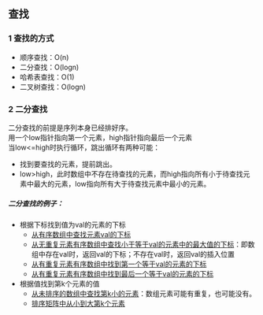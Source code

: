 ## 查找
### 1 查找的方式
 - 顺序查找：O(n)
 - 二分查找：O(logn)
 - 哈希表查找：O(1)
 - 二叉树查找：O(logn)


### 2 二分查找
二分查找的前提是序列本身已经排好序。<br />用一个low指针指向第一个元素，high指针指向最后一个元素<br />当low<=high时执行循环，跳出循环有两种可能：<br />
- 找到要查找的元素，提前跳出。
- low>high，此时数组中不存在待查找的元素，而high指向所有小于待查找元素中最大的元素，low指向所有大于待查找元素中最小的元素。    

##### 二分查找的例子：
 - 根据下标找到值为val的元素的下标<br />
   - [从有序数组中查找元素val的下标](binarySearch.cpp)
   - [从无重复元素有序数组中查找小于等于val的元素中的最大值的下标](searchInsert.cpp)：即数组中存在val时，返回val的下标；不存在val时，返回val的插入位置
   - [从有重复元素有序数组中找到第一个等于val的元素的下标](searchFirst.cpp)
   - [从有重复元素有序数组中找到最后一个等于val的元素的下标](searchLast.cpp)
 - 根据值找到第k个元素的值<br />
   - [从未排序的数组中查找第k小的元素](kthSmallestOfArray.cpp)：数组元素可能有重复，也可能没有。
   - [排序矩阵中从小到大第k个元素](kthSmallestOfMatrix.cpp)
